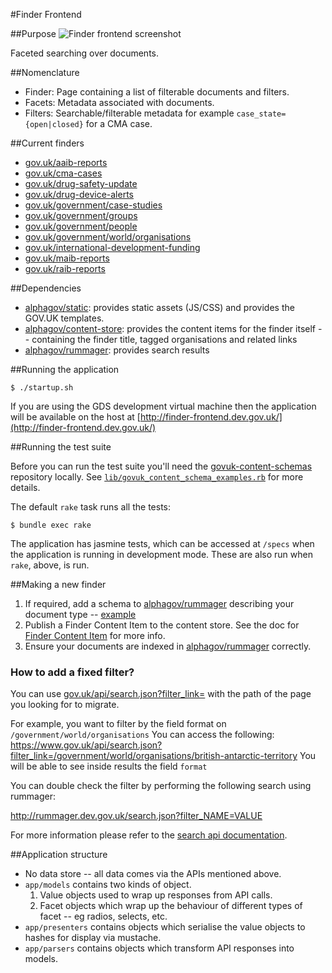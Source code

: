 #Finder Frontend

##Purpose
![Finder frontend screenshot](https://raw.githubusercontent.com/alphagov/finder-frontend/master/docs/assets/page-screenshot.png)

Faceted searching over documents.

##Nomenclature
* Finder: Page containing a list of filterable documents and filters.
* Facets: Metadata associated with documents.
* Filters: Searchable/filterable metadata for example `case_state={open|closed}` for a CMA case.

##Current finders
* [gov.uk/aaib-reports](https://www.gov.uk/aaib-reports)
* [gov.uk/cma-cases](https://www.gov.uk/cma-cases)
* [gov.uk/drug-safety-update](https://www.gov.uk/drug-safety-update)
* [gov.uk/drug-device-alerts](https://www.gov.uk/drug-device-alerts)
* [gov.uk/government/case-studies](https://www.gov.uk/government/case-studies)
* [gov.uk/government/groups](https://www.gov.uk/government/groups)
* [gov.uk/government/people](https://www.gov.uk/government/people)
* [gov.uk/government/world/organisations](https://www.gov.uk/government/world/organisations)
* [gov.uk/international-development-funding](https://www.gov.uk/international-development-funding)
* [gov.uk/maib-reports](https://www.gov.uk/maib-reports)
* [gov.uk/raib-reports](https://www.gov.uk/raib-reports)

##Dependencies
* [alphagov/static](http://github.com/alphagov/static): provides static assets (JS/CSS) and provides the GOV.UK templates.
* [alphagov/content-store](http://github.com/alphagov/content-store): provides the content items for the finder itself -- containing the finder title, tagged organisations and related links
* [alphagov/rummager](http://github.com/alphagov/rummager): provides search results

##Running the application

```
$ ./startup.sh
```

If you are using the GDS development virtual machine then the application will be available on the host at [http://finder-frontend.dev.gov.uk/](http://finder-frontend.dev.gov.uk/)

##Running the test suite

Before you can run the test suite you'll need the [govuk-content-schemas]
repository locally. See
[`lib/govuk_content_schema_examples.rb`][content_schema_examples] for more
details.

The default `rake` task runs all the tests:

```
$ bundle exec rake
```

The application has jasmine tests, which can be accessed at `/specs` when the application is running in development mode. These are also run when `rake`, above, is run.

[govuk-content-schemas]: https://github.com/alphagov/govuk-content-schemas
[content_schema_examples]: https://github.com/alphagov/finder-frontend/blob/master/lib/govuk_content_schema_examples.rb

##Making a new finder
1. If required, add a schema to [alphagov/rummager](http://github.com/alphagov/rummager) describing your document type -- [example](https://github.com/alphagov/rummager/blob/master/config/schema/document_types/cma_case.json)
2. Publish a Finder Content Item to the content store. See the doc for [Finder Content Item](https://github.com/alphagov/finder-frontend/blob/master/docs/finder-content-item.md) for more info.
3. Ensure your documents are indexed in [alphagov/rummager](http://github.com/alphagov/rummager) correctly.

### How to add a fixed filter?

You can use [gov.uk/api/search.json?filter_link=](https://www.gov.uk/api/search.json?filter_link=) with the path of the page you looking for to migrate.

For example, you want to filter by the field format on `/government/world/organisations`
You can access the following: https://www.gov.uk/api/search.json?filter_link=/government/world/organisations/british-antarctic-territory
You will be able to see inside results the field `format`

You can double check the filter by performing the following search using rummager:

http://rummager.dev.gov.uk/search.json?filter_NAME=VALUE

For more information please refer to the [search api documentation](https://alphagov.github.io/rummager/search-api.html).

##Application structure
* No data store -- all data comes via the APIs mentioned above.
* `app/models` contains two kinds of object.
  1. Value objects used to wrap up responses from API calls.
  2. Facet objects which wrap up the behaviour of different types of facet --
     eg radios, selects, etc.
* `app/presenters` contains objects which serialise the value objects to hashes
  for display via mustache.
* `app/parsers` contains objects which transform API responses into models.
